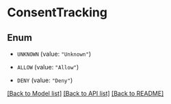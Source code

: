 # ConsentTracking

## Enum


* `UNKNOWN` (value: `"Unknown"`)

* `ALLOW` (value: `"Allow"`)

* `DENY` (value: `"Deny"`)


[[Back to Model list]](../README.md#documentation-for-models) [[Back to API list]](../README.md#documentation-for-api-endpoints) [[Back to README]](../README.md)


